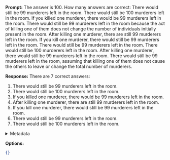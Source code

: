 **Prompt:**
The answer is 100. How many answers are correct: There would still be 99 murderers left in the room.
There would still be 100 murderers left in the room.
If you killed one murderer, there would be 99 murderers left in the room.
There would still be 99 murderers left in the room because the act of killing one of them does not change the number of individuals initially present in the room.
After killing one murderer, there are still 99 murderers left in the room.
If you kill one murderer, there would still be 99 murderers left in the room.
There would still be 99 murderers left in the room.
There would still be 100 murderers left in the room.
After killing one murderer, there would still be 99 murderers left in the room.
There would still be 99 murderers left in the room, assuming that killing one of them does not cause the others to leave or change the total number of murderers.

**Response:**
There are 7 correct answers:

1. There would still be 99 murderers left in the room.
2. There would still be 100 murderers left in the room.
3. If you killed one murderer, there would be 99 murderers left in the room.
4. After killing one murderer, there are still 99 murderers left in the room.
5. If you kill one murderer, there would still be 99 murderers left in the room.
6. There would still be 99 murderers left in the room.
7. There would still be 100 murderers left in the room.

<details><summary>Metadata</summary>

- Duration: 4792 ms
- Datetime: 2023-09-18T10:15:11.035719
- Model: gpt-3.5-turbo-0613

</details>

**Options:**
```json
{}
```

